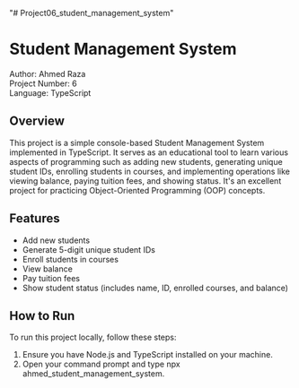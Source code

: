 "# Project06_student_management_system" 

# Student Management System

Author: Ahmed Raza  
Project Number: 6  
Language: TypeScript

## Overview
This project is a simple console-based Student Management System implemented in TypeScript. It serves as an educational tool to learn various aspects of programming such as adding new students, generating unique student IDs, enrolling students in courses, and implementing operations like viewing balance, paying tuition fees, and showing status. It's an excellent project for practicing Object-Oriented Programming (OOP) concepts.

## Features
- Add new students
- Generate 5-digit unique student IDs
- Enroll students in courses
- View balance
- Pay tuition fees
- Show student status (includes name, ID, enrolled courses, and balance)

## How to Run
To run this project locally, follow these steps:
1. Ensure you have Node.js and TypeScript installed on your machine.
2. Open your command prompt and type npx ahmed_student_management_system.


